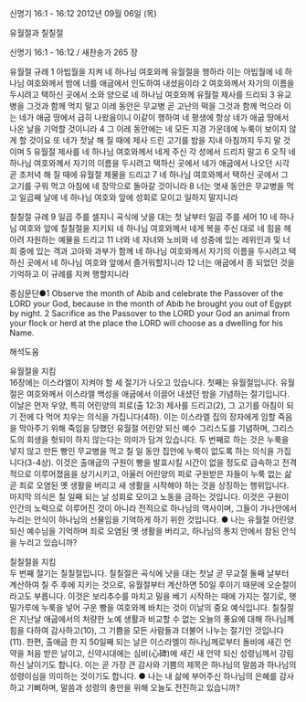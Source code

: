 신명기 16:1 - 16:12 
2012년 09월 06일 (목)

유월절과 칠칠절



신명기 16:1 - 16:12 / 새찬송가 265 장


유월절 규례
1 아빕월을 지켜 네 하나님 여호와께 유월절을 행하라 이는 아빕월에 네 하나님 여호와께서 밤에 너를 애굽에서 인도하여 내셨음이라 2 여호와께서 자기의 이름을 두시려고 택하신 곳에서 소와 양으로 네 하나님 여호와께 유월절 제사를 드리되 3 유교병을 그것과 함께 먹지 말고 이레 동안은 무교병 곧 고난의 떡을 그것과 함께 먹으라 이는 네가 애굽 땅에서 급히 나왔음이니 이같이 행하여 네 평생에 항상 네가 애굽 땅에서 나온 날을 기억할 것이니라 4 그 이레 동안에는 네 모든 지경 가운데에 누룩이 보이지 않게 할 것이요 또 네가 첫날 해 질 때에 제사 드린 고기를 밤을 지내 아침까지 두지 말 것이며 5 유월절 제사를 네 하나님 여호와께서 네게 주신 각 성에서 드리지 말고 6 오직 네 하나님 여호와께서 자기의 이름을 두시려고 택하신 곳에서 네가 애굽에서 나오던 시각 곧 초저녁 해 질 때에 유월절 제물을 드리고 7 네 하나님 여호와께서 택하신 곳에서 그 고기를 구워 먹고 아침에 네 장막으로 돌아갈 것이니라 8 너는 엿새 동안은 무교병을 먹고 일곱째 날에 네 하나님 여호와 앞에 성회로 모이고 일하지 말지니라

칠칠절 규례
9 일곱 주를 셀지니 곡식에 낫을 대는 첫 날부터 일곱 주를 세어 10 네 하나님 여호와 앞에 칠칠절을 지키되 네 하나님 여호와께서 네게 복을 주신 대로 네 힘을 헤아려 자원하는 예물을 드리고 11 너와 네 자녀와 노비와 네 성중에 있는 레위인과 및 너희 중에 있는 객과 고아와 과부가 함께 네 하나님 여호와께서 자기의 이름을 두시려고 택하신 곳에서 네 하나님 여호와 앞에서 즐거워할지니라 12 너는 애굽에서 종 되었던 것을 기억하고 이 규례를 지켜 행할지니라

중심문단●1 Observe the month of Abib and celebrate the Passover of the LORD your God, because in the month of Abib he brought you out of Egypt by night. 2 Sacrifice as the Passover to the LORD your God an animal from your flock or herd at the place the LORD will choose as a dwelling for his Name.

해석도움





유월절을 지킴  
16장에는 이스라엘이 지켜야 할 세 절기가 나오고 있습니다. 첫째는 유월절입니다. 유월절은 여호와께서 이스라엘 백성을 애굽에서 이끌어 내셨던 밤을 기념하는 절기입니다. 이날은 먼저 우양, 특히 어린양의 피로(출 12:3) 제사를 드리고(2), 그 고기를 아침이 되기 전에 다 먹어 치우는 의식을 가집니다(4하). 이는 이스라엘 집의 장자에게 임할 죽음을 막아주기 위해 죽임을 당했던 유월절 어린양 되신 예수 그리스도를 기념하며, 그리스도의 희생을 헛되이 하지 않는다는 의미가 담겨 있습니다. 두 번째로 하는 것은 누룩을 넣지 않고 만든 빵인 무교병을 먹고 칠 일 동안 집안에 누룩이 없도록 하는 의식을 가집니다(3-4상). 이것은 출애굽의 구원이 빵을 발효시킬 시간이 없을 정도로 급속하고 전격적으로 이루어졌음을 상기시키고, 아울러 어린양의 피로 구원받은 자들이 누룩 없는 삶 곧 죄로 오염된 옛 생활을 버리고 새 생활을 시작해야 하는 것을 상징하는 행위입니다. 마지막 의식은 칠 일째 되는 날 성회로 모이고 노동을 금하는 것입니다. 이것은 구원이 인간의 노력으로 이루어진 것이 아니라 전적으로 하나님의 역사이며, 그들이 가나안에서 누리는 안식이 하나님의 선물임을 기억하게 하기 위한 것입니다.
● 나는 유월절 어린양 되신 예수님을 기억하며 죄로 오염된 옛 생활을 버리고, 하나님의 통치 안에서 참된 안식을 누리고 있습니까?

칠칠절을 지킴  
두 번째 절기는 칠칠절입니다. 칠칠절은 곡식에 낫을 대는 첫날 곧 무교절 둘째 날부터 계산하여 칠 주 후에 지키는 것으로, 유월절부터 계산하면 50일 후이기 때문에 오순절이라고도 부릅니다. 이것은 보리추수를 마치고 밀을 베기 시작하는 때에 가지는 절기로, 햇밀가루에 누룩을 넣어 구운 빵을 여호와께 바치는 것이 이날의 중요 예식입니다. 칠칠절은 지난날 애굽에서의 처량한 노예 생활과 비교할 수 없는 오늘의 풍요에 대해 하나님께 힘을 다하여 감사하고(10), 그 기쁨을 모든 사람들과 더불어 나누는 절기인 것입니다(11). 한편, 출애굽 한 지 50일째 되는 날은 이스라엘이 하나님께로부터 돌비에 새긴 언약을 처음 받은 날이고, 신약시대에는 심비(心碑)에 새긴 새 언약 되신 성령님께서 강림하신 날이기도 합니다. 이는 곧 가장 큰 감사와 기쁨의 제목은 하나님의 말씀과 하나님의 성령이심을 의미하는 것이기도 합니다.
● 나는 내 삶에 부어주신 하나님의 은혜를 감사하고 기뻐하며, 말씀과 성령의 충만을 위해 오늘도 전진하고 있습니까?